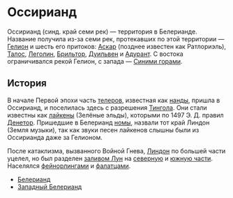 # Оссирианд

Оссирианд (синд. край семи рек) — территория в Белерианде. Название получила
из-за семи рек, протекавших по этой территории — [Гелион](Гелион.md) и шесть
его притоков: [Аскар](Аскар.md) (позднее известен как Ратлориэль),
[Талос](Талос.md), [Леголин](Леголин.md), [Брильтор](Брильтор.md),
[Дуильвен](Дуильвен.md) и [Адурант](Адурант.md). С востока ограничивался рекой
Гелион, с запада — [Синими горами](Синие%20Горы.md).

## История

В начале Первой эпохи часть [телеров](Народы/телеры.md), известная как
[нанды](Народы/нанды.md), пришла в Оссирианд, и поселилась здесь с разрешения
[Тингола](Личности/Тингол.md). Они стали известны как
[лайкены](Народы/лайкены.md) (Зелёные эльды), которыми по 1497 Э. Д. правил
[Денетор](Личности/Денетор.md). Пришедшие в Белерианд [номы](Народы/номы.md),
назвали тот край Линдон (Земля музыки), так как звуки песен лайкенов слышны
были из Оссирианда даже за Гелионом.

После катаклизма, вызванного Войной Гнева, [Линдон]() по большей части уцелел,
но был разделен [заливом Лун]() на [северную]() и [южную части](). Населялся
[фейнорлингами]() и [фалатцами]().


*   [Белерианд](index.md)
*   [Западный Белерианд](Западный%20Белерианд.md)
